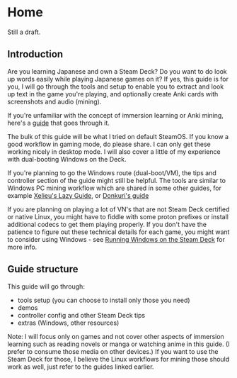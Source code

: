 # Home

Still a draft.

## Introduction

Are you learning Japanese and own a Steam Deck? Do you want to do look up words easily while playing Japanese games on it? If yes, this guide is for you, I will go through the tools and setup to enable you to extract and look up text in the game you're playing, and optionally create Anki cards with screenshots and audio (mining).

If you're unfamiliar with the concept of immersion learning or Anki mining, here's a [guide](https://donkuri.github.io/learn-japanese) that goes through it.

The bulk of this guide will be what I tried on default SteamOS. If you know a good workflow in gaming mode, do please share. I can only get these working nicely in desktop mode.
I will also cover a little of my experience with dual-booting Windows on the Deck.

If you're planning to go the Windows route (dual-boot/VM), the tips and controller section of the guide might still be helpful. The tools are similar to Windows PC mining workflow which are shared in some other guides, for example [Xelieu's Lazy Guide](https://xelieu.github.io/jp-lazy-guide/setup/), or [Donkuri's guide](https://donkuri.github.io/learn-japanese/)

If you are planning on playing a lot of VN's that are not Steam Deck certified or native Linux, you might have to fiddle with some proton prefixes or install additional codecs to get them playing properly. If you don't have the patience to figure out these technical details for each game, you might want to consider using Windows - see [Running Windows on the Steam Deck](runWin.md) for more info.

## Guide structure

This guide will go through:

- tools setup (you can choose to install only those you need)
- demos
- controller config and other Steam Deck tips
- extras (Windows, other resources)

Note: I will focus only on games and not cover other aspects of immersion learning such as reading novels or manga or watching anime in this guide. (I prefer to consume those media on other devices.) If you want to use the Steam Deck for those, I believe the Linux workflows for mining those should work as well, just refer to the guides linked earlier.
